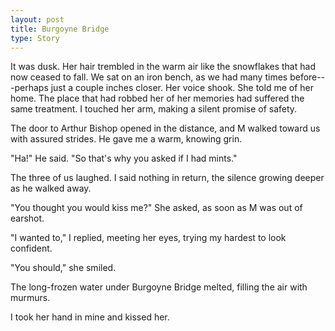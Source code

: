 ```yaml
---
layout: post
title: Burgoyne Bridge
type: Story
---
```


It was dusk. Her hair trembled in the warm air like the snowflakes that had now ceased to fall. We sat on an iron bench, as we had many times before---perhaps just a couple inches closer. Her voice shook. She told me of her home. The place that had robbed her of her memories had suffered the same treatment. I touched her arm, making a silent promise of safety.

The door to Arthur Bishop opened in the distance, and M walked toward us with assured strides. He gave me a warm, knowing grin.

"Ha!" He said. "So that's why you asked if I had mints."

The three of us laughed. I said nothing in return, the silence growing deeper as he walked away.

"You thought you would kiss me?" She asked, as soon as M was out of earshot.

"I wanted to," I replied, meeting her eyes, trying my hardest to look confident.

"You should," she smiled.

The long-frozen water under Burgoyne Bridge melted, filling the air with murmurs.

I took her hand in mine and kissed her.
